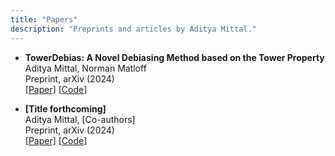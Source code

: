 ```yaml
---
title: "Papers"
description: "Preprints and articles by Aditya Mittal."
---
```


- **TowerDebias: A Novel Debiasing Method based on the Tower Property**  \
  Aditya Mittal, Norman Matloff  \
  Preprint, arXiv (2024)  \
  [[Paper]](https://arxiv.org/abs/2411.08297) [[Code]](https://github.com/placeholder/towerdebiased)

- **[Title forthcoming]**  \
  Aditya Mittal, [Co-authors]  \
  Preprint, arXiv (2024)  \
  [[Paper]](https://arxiv.org/abs/2411.04228) [[Code]](https://github.com/placeholder/second-paper)

